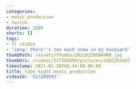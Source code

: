 ```yaml
---
categories:
- music production
- twitch
duration: 2609
shorts: []
tags:
- fl studio
- 'song: there''s too much snow in my backyard'
thumbPath: /assets/thumbs/20210226084408.jpg
thumbUri: /videos/517289592/pictures/1583263487
timestamp: 2021-02-26T02:44:08-06:00
title: late night music production
videoId: '517289592'
---
```

